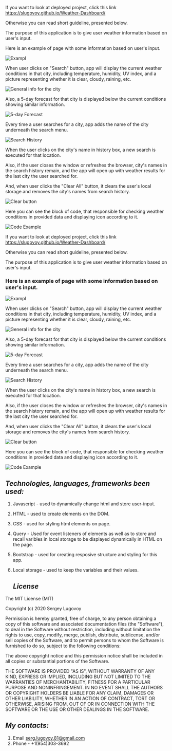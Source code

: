 If you want to look at deployed project, click this link  https://slugovoy.github.io/Weather-Dashboard/

Otherwise you can read short guideline, presented below.


The purpose of this application is to give  user weather information based on user's input.

Here is an example of page with some information based on user's input.

![Exampl](images/weatherDashBoard.png)


When user clicks on "Search" button, app will display the current weather conditions in that city, including temperature, humidity, UV index, and a picture representing whether it is clear, cloudy, raining, etc.


![General info for the city](images/generalInfo.png)



 Also, a 5-day forecast for that city is displayed below the current conditions showing similar information.


 ![5-day Forecast](images/5DayForecast.png)


 Every time a user searches for a city, app adds the name of the city underneath the search menu. 
 
 
 ![Search History](images/searchHistory.png)
 
 
 When the user clicks on the city's name in history box, a new search is executed for that location.
 
 
  Also, if the user closes the window or refreshes the browser, city's names in the search history remain, and the app will open up with weather results for the last city the user searched for.
  
  
  
  
  
   And, when user  clicks the "Clear All" button, it clears the user's local storage and removes the city's names from search history.


   ![Clear button](images/searchBox.png)


   Here you can see the block of code, that responsible for checking weather conditions in provided data and displaying icon according to it.


   ![Code Example](images/codeExample.png)


If you want to look at deployed project, click this link  https://slugovoy.github.io/Weather-Dashboard/

Otherwise you can read short guideline, presented below.


The purpose of this application is to give  user weather information based on user's input.

### Here is an example of page with some information based on user's input.

![Exampl](images/weatherDashBoard.png)


When user clicks on "Search" button, app will display the current weather conditions in that city, including temperature, humidity, UV index, and a picture representing whether it is clear, cloudy, raining, etc.


![General info for the city](images/generalInfo.png)



 Also, a 5-day forecast for that city is displayed below the current conditions showing similar information.


 ![5-day Forecast](images/5DayForecast.png)


 Every time a user searches for a city, app adds the name of the city underneath the search menu. 
 
 
 ![Search History](images/searchHistory.png)
 
 
 When the user clicks on the city's name in history box, a new search is executed for that location.
 
 
  Also, if the user closes the window or refreshes the browser, city's names in the search history remain, and the app will open up with weather results for the last city the user searched for.
  
  
  
  
  
   And, when user  clicks the "Clear All" button, it clears the user's local storage and removes the city's names from search history.


   ![Clear button](images/searchBox.png)


   Here you can see the block of code, that responsible for checking weather conditions in provided data and displaying icon according to it.


   ![Code Example](images/codeExample.png)

   ## *Technologies, languages, frameworks been used:*


1. Javascript - used to dynamically change html and store user-input.
2. HTML - used to create elements on the DOM.
3. CSS - used for styling html elements on page.
4. Query - Used for event listeners of elements as well as to store and recall varibles in local storage to be displayed dynamically in HTML on the page.
5. Bootstrap - used for creating resposive structure and styling for this app.
6. Local storage - used to keep the variables and their values.




   ## *License*

The MIT License (MIT)

Copyright (c) 2020 Sergey Lugovoy

Permission is hereby granted, free of charge, to any person obtaining a copy of this software and associated documentation files (the "Software"), to deal in the Software without restriction, including without limitation the rights to use, copy, modify, merge, publish, distribute, sublicense, and/or sell copies of the Software, and to permit persons to whom the Software is furnished to do so, subject to the following conditions:

The above copyright notice and this permission notice shall be included in all copies or substantial portions of the Software.

THE SOFTWARE IS PROVIDED "AS IS", WITHOUT WARRANTY OF ANY KIND, EXPRESS OR IMPLIED, INCLUDING BUT NOT LIMITED TO THE WARRANTIES OF MERCHANTABILITY, FITNESS FOR A PARTICULAR PURPOSE AND NONINFRINGEMENT. IN NO EVENT SHALL THE AUTHORS OR COPYRIGHT HOLDERS BE LIABLE FOR ANY CLAIM, DAMAGES OR OTHER LIABILITY, WHETHER IN AN ACTION OF CONTRACT, TORT OR OTHERWISE, ARISING FROM, OUT OF OR IN CONNECTION WITH THE SOFTWARE OR THE USE OR OTHER DEALINGS IN THE SOFTWARE.


## *My contacts:*
1. Email serg.lugovoy.81@gmail.com
2. Phone - +1(954)303-3692


